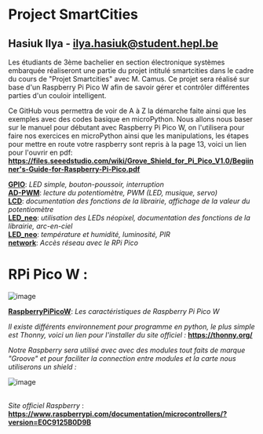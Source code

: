 # Project SmartCities                                                       
## Hasiuk Ilya - ilya.hasiuk@student.hepl.be

Les étudiants de 3ème bachelier en section électronique systèmes embarquée réaliseront une partie du projet intitulé smartcities dans le cadre du cours de "Projet Smartcities" avec M. Camus. Ce projet sera réalisé sur base d'un Raspberry Pi Pico W afin de savoir gérer et contrôler différentes parties d'un couloir intelligent.

Ce GitHub vous permettra de voir de A à Z la démarche faite ainsi que les exemples avec des codes basique en microPython. Nous allons nous baser sur le manuel pour débutant avec Raspberry Pi Pico W, on l'utilisera pour faire nos exercices en microPython ainsi que les manipulations, les étapes pour mettre en route votre raspberry sont repris à la page 13, voici un lien pour l'ouvrir en pdf: 
**https://files.seeedstudio.com/wiki/Grove_Shield_for_Pi_Pico_V1.0/Begiinner's-Guide-for-Raspberry-Pi-Pico.pdf**


**[GPIO](GPIO)**: *LED simple, bouton-poussoir, interruption*
\
**[AD-PWM](AD-PWM)**: *lecture du potentiomètre, PWM (LED, musique, servo)*
\
**[LCD](LCD)**: *documentation des fonctions de la librairie, affichage de la valeur du potentiomètre*
\
**[LED_neo](LED_neo)**: *utilisation des LEDs néopixel, documentation des fonctions de la librairie, arc-en-ciel*
\
**[LED_neo](LED_neo)**: *température et humidité, luminosité, PIR*
\
**[network](network)**: *Accès réseau avec le RPi Pico*





# RPi Pico W :

![image](https://user-images.githubusercontent.com/124878705/217785334-c6390d11-3a1c-4384-9215-b46f3d40492a.png)


**[RaspberryPiPicoW](RaspberryPiPicoW)**: *Les caractéristiques de Raspberry Pi Pico W*

*Il existe différents environnement pour programme en python, le plus simple est Thonny, voici un lien pour l'installer du site officiel :* 
**https://thonny.org/**

*Notre Raspberry sera utilisé avec avec des modules tout faits de marque "Groove" et pour faciliter la connection entre modules et la carte nous utiliserons un shield :* 

![image](https://user-images.githubusercontent.com/124878705/222502168-1be7cbab-a817-422b-bd2b-66ae72f5af9b.png)








\
*Site officiel Raspberry* : **https://www.raspberrypi.com/documentation/microcontrollers/?version=E0C9125B0D9B**


